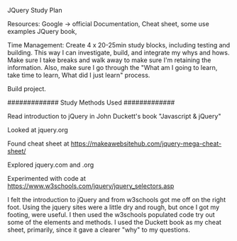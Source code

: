JQuery Study Plan

Resources: Google -> official Documentation, Cheat sheet, some use examples
            JQuery book,

Time Management: Create 4 x 20-25min study blocks, including testing and building.  This way I can investigate, build, and integrate my whys and hows.  Make sure I take breaks and walk away to make sure I'm retaining the information.  Also, make sure I go through the "What am I going to learn, take time to learn, What did I just learn" process.

Build project.

############# Study Methods Used #############

Read introduction to jQuery in John Duckett's book "Javascript & jQuery"

Looked at jquery.org

Found cheat sheet at https://makeawebsitehub.com/jquery-mega-cheat-sheet/

Explored jquery.com and .org

Experimented with code at https://www.w3schools.com/jquery/jquery_selectors.asp

I felt the introduction to jQuery and from w3schools got me off on the right foot.  Using the jquery sites were a little dry and rough, but once I got my footing, were useful.  I then used the w3schools populated code try out some of the elements and methods.  I used the Duckett book as my cheat sheet, primarily, since it gave a clearer "why" to my questions.





